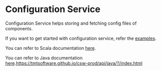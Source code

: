 Configuration Service
=========================

Configuration Service helps storing and fetching config files of components.

If you want to get started with configuration service, refer the [examples](https://tmtsoftware.github.io/csw-prod/services/config.html). 

You can refer to Scala documentation [here](https://tmtsoftware.github.io/csw-prod/api/scala/index.html).

You can refer to Java documentation [here]().https://tmtsoftware.github.io/csw-prod/api/java/?/index.html
